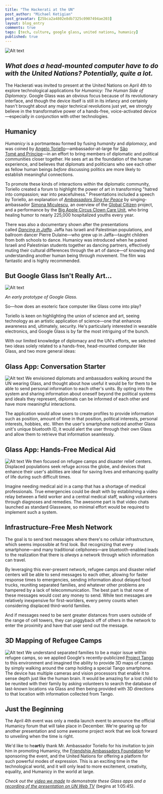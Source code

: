 ```yaml
---
title: "The Hackerati at the UN"
post_author: "Michael Ketigian"
post_gravatar: [25bca2a4802e8db7325c0907494ae203]
layout: blog_entry
comments: true
tags: [tech, culture, google glass, united nations, humanicy]
published: true
---
```

![Alt text](/blog/assets/img/logo.png "UN Logo")

_What does a head-mounted computer have to do with the United Nations? Potentially, quite a lot._
---------------------------------------------------------------------------------------------
  
The Hackerati was invited to present at the United Nations on April 4th to explore technological applications for _Humanicy: The Human Side of Diplomacy_. Google Glass was an obvious focus because of its revolutionary interface, and though the device itself is still in its infancy and certainly hasn't brought about any major technical revolutions just yet, we strongly believe in the transformative power of a hands-free, voice-activated device—especially in conjunction with other technologies.  
  
Humanicy
--------

_Humanicy_ is a portmanteau formed by fusing _humanity_ and _diplomacy_, and was coined by [Angelo Toriello](http://en.wikipedia.org/wiki/Angelo_Antonio_Toriello)—ambassador-at-large for [São Tomé and Príncipe](http://en.wikipedia.org/wiki/Sao%20Tome)—in an effort to bring members of diplomatic and political communities closer together. He sees art as the foundation of the human experience, and believes that diplomats and politicians who see each other as fellow human beings _before_ discussing politics are more likely to establish meaningful connections.  
  
To promote these kinds of interactions within the diplomatic community, Toriello created a forum to highlight the power of art in transforming "hatred into compassion; war into peacefulness." Presentations included a speech by Toriello, an explanation of [_Ambassadors Sing for Peace_](http://www.un.org/apps/news/story.asp?NewsID=45821#.U2hAFq1dVVo) by singing-ambassador [Simona Miculescu](http://en.wikipedia.org/wiki/Simona_Miculescu), an overview of the [Global Citizen](http://www.globalcitizen.org/) project, and a performance by the [Big Apple Circus Clown Care Unit](http://www.bigapplecircus.org/clown-care), who bring healing humor to nearly 225,000 hospitalized youths every year.  
  
There was also a documentary shown after the presentations called [_Dancing in Jaffa_](http://www.dancinginjaffa.com/). Jaffa has Israeli and Palestinian populations, and ballroom dancer Pierre Dulaine—who grew up in Jaffa—taught children from both schools to dance. Humanicy was introduced when he paired Israeli and Palestinian students together as dancing partners, effectively muting their cultural differences through the art of dance—of knowing and understanding another human being through movement. The film was fantastic and is highly recommended.  
  
But Google Glass Isn't Really Art...
------------------------------------ 

![Alt text](/blog/assets/img/glass.jpg)

_An early prototype of Google Glass._
  
So—how does an esoteric face computer like Glass come into play?  
  
Toriello is keen on highlighting the union of science and art, seeing technology as an artistic application of science—one that enhances awareness and, ultimately, security. He's particularly interested in wearable electronics, and Google Glass is by far the most intriguing of the bunch.  
  
With our limited knowledge of diplomacy and the UN's efforts, we selected two ideas solely related to a hands-free, head-mounted computer like Glass, and two more general ideas:  
  
Glass App: Conversation Starter
-------------------------------
![Alt text](/blog/assets/img/convo.png)
We envisioned diplomats and ambassadors walking around the UN wearing Glass, and thought about how useful it would be for them to be able to send personal information to each other's units. By opting into the system and sharing information about oneself beyond the political systems and ideals they represent, diplomats can be informed of each other and have more meaningful interactions.  
  
The application would allow users to create profiles to provide information such as position, amount of time in that position, political interests, personal interests, hobbies, etc. When the user's smartphone noticed another Glass unit's unique bluetooth ID, it would alert the user through their own Glass and allow them to retrieve that information seamlessly.  
  
Glass App: Hands-Free Medical Aid
---------------------------------
![Alt text](/blog/assets/img/med.png)
We then focused on refugee camps and disaster relief centers. Displaced populations seek refuge across the globe, and devices that enhance their user's abilities are ideal for saving lives and enhancing quality of life during such difficult times.  
  
Imagine needing medical aid in a camp that has a shortage of medical professionals. True emergencies could be dealt with by establishing a video relay between a field worker and a central medical staff, walking volunteers through diagnoses and remedies. The awesome part is that video chats launched as standard Glassware, so minimal effort would be required to implement such a system.  

Infrastructure-Free Mesh Network 
--------------------------------
The goal is to send text messages where there's no cellular infrastructure, which seems impossible at first look. But recognizing that every smartphone—and many traditional cellphones—are bluetooth-enabled leads to the realization that there is _always_ a network through which information can travel.  
  
By leveraging this ever-present network, refugee camps and disaster relief centers will be able to send messages to each other, allowing for faster response times to emergencies, sending information about delayed food trucks, reuniting separated families, and whatever other problems are hampered by a lack of telecommunication. The best part is that none of these messages would cost any money to send. While text messages are relatively inexpensive for first-worlders, every penny counts when considering displaced third-world families.  
  
And if messages need to be sent greater distances from users outside of the range of cell towers, they can piggyback off of others in the network to enter the proximity and have that user send out the message.  
  
3D Mapping of Refugee Camps
---------------------------
![Alt text](/blog/assets/img/tango.jpg)
We understand separated families to be a major issue within refugee camps, so we applied Google's recently-publicized [Project Tango](https://www.google.com/atap/projecttango/) to this environment and imagined the ability to provide 3D maps of camps by simply walking around the camp holding a special Tango smartphone. The device has multiple cameras and vision processors that enable it to sense depth just like the human brain. It would be amazing for a lost child to be reunited with their family by asking volunteers to search the database of last-known locations via Glass and then being provided with 3D directions to that location with information collected from Tango.  
  
Just the Beginning
------------------
The April 4th event was only a media launch event to announce the official Humanicy forum that will take place in December. We're gearing up for another presentation and some awesome project work that we look forward to unveiling when the time is right.   
  
We'd like to he**art**ily thank Mr. Ambassador Toriello for his invitation to join him in promoting Humanicy, the [Friendship Ambassadors Foundation](http://www.faf.org/main/) for sponsoring the event, and the United Nations for offering a platform for such powerful modes of expression. This is an exciting time in the technological world, and it will only lead to more excitement, creativity, equality, and Humanicy in the world at large.  
  
_Check out the [video we made](https://www.youtube.com/watch?v=hf6JSzoGTag) to demonstrate these Glass apps and a [recording of the presentation on UN Web TV](http://webtv.un.org/search/humanicy/3442293089001?term=humanicy)_ (begins at 1:05:45).
